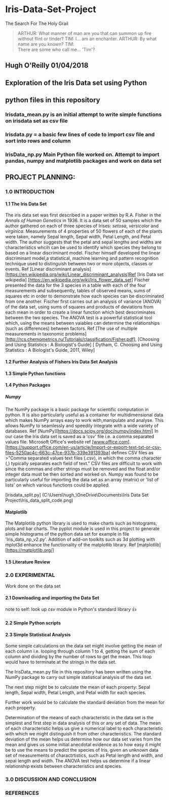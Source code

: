 # Iris-Data-Set-Project

The Search For The Holy Grail
> ARTHUR: What manner of man are you that can summon up fire without flint or tinder?
TIM:
> I... am an enchanter.
ARTHUR: 
> By what name are you known?
TIM:  
>There are some who call me... 'Tim'? 
## Hugh O'Reilly 01/04/2018
## Exploration of the Iris Data set using Python
## python files in this repository

### Irisdata_mean.py is an initial attempt to write simple functions on irisdata set as csv file
### Irisdata.py = a basic few lines of code to import csv file and sort into rows and column
### IrisData_np.py Main Python file worked on. Attempt to import pandas, numpy and matplotlib packages and work on data set

## PROJECT PLANNING:
  ### 1.0 INTRODUCTION
  #### 1.1 The Iris Data Set
   The iris data set was first described in a paper written by R.A. Fisher in the *Annals of Human Genetics* in 1936. It is a data set of 50 samples which the author gathered on each of three species of Irises: *setosa*, *versicolor* and *virginica*. Measurements of 4 properties of 50 flowers of each of the plants were taken, namely Sepal length, Sepal width, Petal Length, and Petal width. The author suggests that the petal and sepal lengths and widths are characteristics whcih can be used to identify which species they belong to based on a linear discriminant model. Fischer himself developed the linear discriminant model,a statistical, machine learning and pattern recognition technique used to distinguish between two or more objects, classes or events. Ref [Linear discriminant analysis] [https://en.wikipedia.org/wiki/Linear_discriminant_analysis]Ref [Iris Data set wikipedia] [https://en.wikipedia.org/wiki/Iris_flower_data_set]  Fischer presented the data for the 3 species in a table with each of the four measurements and subsequently, tables of observed means, sums of squares etc in order to demonstrate how each species can be discriminated from one another. Fischer first carries out an analysis of variance (ANOVA) of the data set, using sums of squares and products of deviations from each mean in order to create a linear function which best descriminates between the two species. The ANOVA test is a powerful statistical tool which, using the means between vaiables can determine the relationships (such as differences) between factors. Ref [The use of multiple measurements in taxonomic problems][http://rcs.chemometrics.ru/Tutorials/classification/Fisher.pdf], [Choosing and Using Statistics : A Biologist's Guide] [ Dytham, C. Choosing and Using Statistics : A Biologist's Guide, 2011, Wiley]

      
   #### 1.2 Further Analysis of Fishers Iris Data Set Analysis
  
   #### 1.3 Simple Python functions
   #### 1.4 Python Packages

   ##### Numpy

   The NumPy package is a basic package for scientific computation in python. It is also particularly useful as a container for multidimensional data which makes NumPy arrays easy to work with,manipulate and analyse. This allows NumPy to seamlessly and speedily integrate with a wide variety of databases. Ref [NumPy][https://docs.scipy.org/doc/numpy/index.html] In our case the Iris data set is saved as a 'csv' file i.e. a comma separated values file. Microsoft Office's website ref [www.office.com]. [https://support.office.com/en-us/article/Import-or-export-text-txt-or-csv-files-5250ac4c-663c-47ce-937b-339e391393ba] defines CSV files as >"Comma separated values text files (.csv), in which the comma character (,) typically separates each field of text." CSV files are difficult to work with since the commas and other strings must be removed and the float and/or integer data must be then sorted and worked on. Numpy was found to be particularly useful for importing the data set as an array (matrix) or 'list of lists' on which various functions could be applied.

[irisdata_split.py] (C:\Users\hugh_\OneDrive\Documents\Iris Data Set Project\Iris_data_split_code.png)
   #### Matplotlib

   The Matplotlib python library is used to make charts such as histograms, plots and bar charts. The pyplot module is used in this project to generate simple histograms of the python data set for example in file 'Iris_data_np_v2.py'. Addition of add-on toolkits such as 3d plotting with mplot3d enhance the functionality of the matplotlib library. Ref [matplotlib] [https://matplotlib.org/]

   #### 1.5 Literature Review
    
   ### 2.0 EXPERIMENTAL

   Work done on the data set

   #### 2.1 Downloading and importing the Data Set

   note to self: look up *csv* module in Python's standard library :+1:

   #### 2.2 Simple Python scripts
   #### 2.3 Simple Statistical Analysis
  Some simple calculations on the data set might involve getting the mean of each column i.e. looping through column 1 to 4, getting the sum of each column and dividing by the number of rows to get the mean. This loop would have to terminate at the strings in the data set.

  The IrisData_mean.py file in this repository has been written using the NumPy package to carry out simple statistical analysis of the data set.

  The next step might be to calculate the mean of each property: Sepal length, Sepal width, Petal Length, and Petal width for each species.

  Further work would be to calculate the standard deviation from the mean for each property.

  Determination of the means of each characteristic in the data set is the simplest and first step in data analysis of this or any set of data. The mean of each characteristic helps us give a numerical label to each characteristic with which we might distinguish it from other characteristics. The standard deviation of the mean helps us determine how our data set varies from the mean and gives us some initial anecdotal evidence as to how easy it might be to use the means to predict the species of Iris, given an unknown data set of measurements of charactrtistics, such as Petal length and width, and sepal length and width. The ANOVA test helps us determine if a linear relationship exists between characteristics and species.

   ### 3.0  DISCUSSION AND CONCLUSION

   ### REFERENCES
